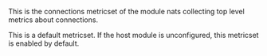 This is the connections metricset of the module nats collecting top level metrics about connections.

This is a default metricset. If the host module is unconfigured, this metricset is enabled by default.
